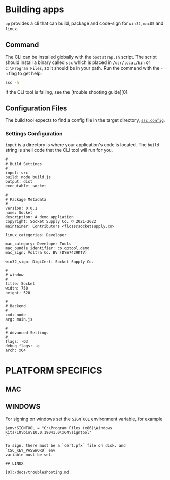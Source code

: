 # Building apps

`op` provides a cli that can build, package and code-sign for
`win32`, `macOS` and `linux`.

## Command

The CLI can be installed globally with the `bootstrap.sh` script.
The script should install a binary called `ssc` which is placed
in `/usr/local/bin` or `C:\Program Files`, so it should be in your
path. Run the command with the `-h` flag to get help.

```sh
ssc -h
```

If the CLI tool is failing, see the [trouble shooting guide][0].

## Configuration Files

The build tool expects to find a config file in the
target directory, [`ssc.config`](./config.md).

### Settings Configuration

`input` is a directory is where your application's code
is located. The `build` string is shell code that the CLI
tool will run for you.

```syntax
#
# Build Settings
#
input: src
build: node build.js
output: dist
executable: socket

#
# Package Metadata
#
version: 0.0.1
name: Socket
description: A demo appliation
copyright: Socket Supply Co. © 2021-2022
maintainer: Contributors <floss@socketsupply.co>

linux_categories: Developer

mac_category: Developer Tools
mac_bundle_identifier: co.optool.demo
mac_sign: Voltra Co. BV (DYE7429KTV)

win32_sign: DigiCert: Socket Supply Co.

#
# window
#
title: Socket
width: 750
height: 520

#
# Backend
#
cmd: node
arg: main.js

#
# Advanced Settings
#
flags: -O3
debug_flags: -g
arch: x64
```

# PLATFORM SPECIFICS

## MAC

## WINDOWS

For signing on windows set the `SIGNTOOL` environment variable, for example

```
$env:SIGNTOOL = "C:\Program Files (x86)\Windows Kits\10\bin\10.0.19041.0\x64\signtool"
``

To sign, there must be a `cert.pfx` file on disk. and `CSC_KEY_PASSWORD` env
variable must be set.

## LINUX

[0]:/docs/troubleshooting.md

